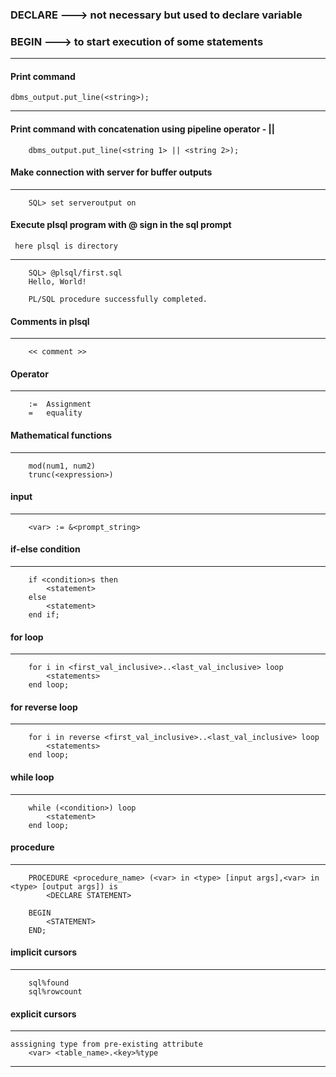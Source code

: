 
### DECLARE ---> not necessary but used to declare variable
### BEGIN   ---> to start execution of some statements

<hr>

#### Print command

```
dbms_output.put_line(<string>);
```

<hr>

#### Print command with concatenation using pipeline operator - ||

```
	dbms_output.put_line(<string 1> || <string 2>);
```

#### Make connection with server for buffer outputs


<hr>

```
	SQL> set serveroutput on
```
#### Execute plsql program with @ sign in the sql prompt
	 here plsql is directory


<hr>

```
	SQL> @plsql/first.sql
	Hello, World!

	PL/SQL procedure successfully completed.
```
#### Comments in plsql


<hr>

```
	<< comment >>
```
#### Operator


<hr>

```
	:=  Assignment
	= 	equality
```
#### Mathematical functions


<hr>

```
	mod(num1, num2)
	trunc(<expression>)
```
#### input


<hr>

```
	<var> := &<prompt_string>
```
#### if-else condition


<hr>

```
	if <condition>s then
		<statement>
	else
		<statement>
	end if;
```
#### for loop


<hr>

```
	for i in <first_val_inclusive>..<last_val_inclusive> loop
		<statements>
	end loop;
```
#### for reverse loop


<hr>

```
	for i in reverse <first_val_inclusive>..<last_val_inclusive> loop
		<statements>
	end loop;
```
#### while loop


<hr>

```
	while (<condition>) loop
		<statement>
	end loop;
```
#### procedure


<hr>

```
	PROCEDURE <procedure_name> (<var> in <type> [input args],<var> in <type> [output args]) is
		<DECLARE STATEMENT>

	BEGIN
		<STATEMENT>
	END;
```
#### implicit cursors


<hr>

```
	sql%found
	sql%rowcount
```
#### explicit cursors


<hr>

```
asssigning type from pre-existing attribute
	<var> <table_name>.<key>%type
```


<hr>
